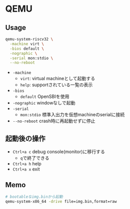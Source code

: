 # QEMU

## Usage

```sh
qemu-system-riscv32 \
  -machine virt \
  -bios default \
  -nographic \
  -serial mon:stdio \
  --no-reboot
```

* `-machine`
  * `virt`: virtual machineとして起動する
  * `help`: supportされている一覧の表示
* `-bios`
  * `default` OpenSBIを使用
* `-nographic` windowなしで起動
* `-serial`
  * `mon:stdio` 標準入出力を仮想machineのserialに接続
* `--no-reboot` crash時に再起動せずに停止


## 起動後の操作

* `Ctrl+a c` debug console(monitor)に移行する
  * `q`で終了できる
* `Ctrl+a h` help
* `Ctrl+a x` exit


## Memo

```sh
# bootableなimg.binから起動
qemu-system-x86_64 -drive file=img.bin,format=raw
```
